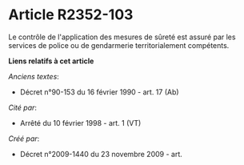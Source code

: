 # Article R2352-103

Le contrôle de l'application des mesures de sûreté est assuré par les services de police ou de gendarmerie territorialement
compétents.

**Liens relatifs à cet article**

_Anciens textes_:

  - Décret n°90-153 du 16 février 1990 - art. 17 (Ab)

_Cité par_:

  - Arrêté du 10 février 1998 - art. 1 (VT)

_Créé par_:

  - Décret n°2009-1440 du 23 novembre 2009 - art.
